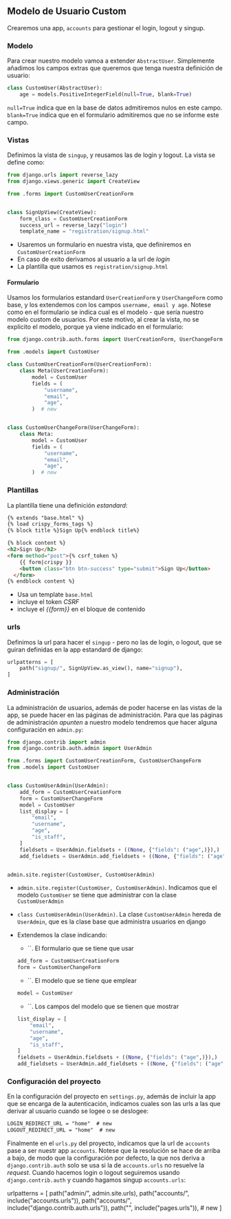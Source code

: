 ## Modelo de Usuario Custom

Crearemos una app, `accounts` para gestionar el login, logout y singup.

### Modelo

Para crear nuestro modelo vamoa a extender `AbstractUser`. Simplemente añadimos los campos extras que queremos que tenga nuestra definición de usuario:

```py
class CustomUser(AbstractUser):
    age = models.PositiveIntegerField(null=True, blank=True)
```

`null=True` indica que en la base de datos admitiremos nulos en este campo. `blank=True` indica que en el formulario admitiremos que no se informe este campo.

### Vistas

Definimos la vista de `singup`, y reusamos las de login y logout. La vista se define como:

```py
from django.urls import reverse_lazy
from django.views.generic import CreateView

from .forms import CustomUserCreationForm


class SignUpView(CreateView):
    form_class = CustomUserCreationForm
    success_url = reverse_lazy("login")
    template_name = "registration/signup.html"
```

- Usaremos un formulario en nuestra vista, que definiremos en `CustomUserCreationForm`
- En caso de exito derivamos al usuario a la url de _login_
- La plantilla que usamos es `registration/signup.html`

#### Formulario

Usamos los formularios estandard `UserCreationForm` y `UserChangeForm` como base, y los extendemos con los campos `username, email y age`. Notese como en el formulario se indica cual es el modelo - que sería nuestro modelo custom de usuarios. Por este motivo, al crear la vista, no se explicito el modelo, porque ya viene indicado en el formulario:

```py
from django.contrib.auth.forms import UserCreationForm, UserChangeForm

from .models import CustomUser

class CustomUserCreationForm(UserCreationForm):
    class Meta(UserCreationForm):
        model = CustomUser
        fields = (
            "username",
            "email",
            "age",
        )  # new


class CustomUserChangeForm(UserChangeForm):
    class Meta:
        model = CustomUser
        fields = (
            "username",
            "email",
            "age",
        )  # new
```

### Plantillas

La plantilla tiene una definición _estandard_:

```html
{% extends "base.html" %}
{% load crispy_forms_tags %}
{% block title %}Sign Up{% endblock title%}

{% block content %}
<h2>Sign Up</h2>
<form method="post">{% csrf_token %}
    {{ form|crispy }}
    <button class="btn btn-success" type="submit">Sign Up</button>
  </form>
{% endblock content %}
```

- Usa un template `base.html`
- incluye el token _CSRF_
- incluye el _{{form}}_ en el bloque de contenido

### urls

Definimos la url para hacer el `singup` - pero no las de login, o logout, que se guiran definidas en la app estandard de django:

```py
urlpatterns = [
    path("signup/", SignUpView.as_view(), name="signup"),
]
```

### Administración

La administración de usuarios, además de poder hacerse en las vistas de la app, se puede hacer en las páginas de administración. Para que las páginas de administración _apunten_ a nuestro modelo tendremos que hacer alguna configuración en `admin.py`:

```py
from django.contrib import admin
from django.contrib.auth.admin import UserAdmin

from .forms import CustomUserCreationForm, CustomUserChangeForm
from .models import CustomUser


class CustomUserAdmin(UserAdmin):
    add_form = CustomUserCreationForm
    form = CustomUserChangeForm
    model = CustomUser
    list_display = [
        "email",
        "username",
        "age",
        "is_staff",
    ]
    fieldsets = UserAdmin.fieldsets + ((None, {"fields": ("age",)}),)
    add_fieldsets = UserAdmin.add_fieldsets + ((None, {"fields": ("age",)}),)


admin.site.register(CustomUser, CustomUserAdmin)
```

-  `admin.site.register(CustomUser, CustomUserAdmin)`. Indicamos que el modelo `CustomUser` se tiene que administrar con la clase `CustomUserAdmin`
- `class CustomUserAdmin(UserAdmin)`. La clase `CustomUserAdmin` hereda de `UserAdmin`, que es la clase base que administra usuarios en django
- Extendemos la clase indicando:
    - ``. El formulario que se tiene que usar
    
    ```py
    add_form = CustomUserCreationForm
    form = CustomUserChangeForm
    ```

    - ``. El modelo que se tiene que emplear

    ```py
    model = CustomUser
    ```

    - ``. Los campos del modelo que se tienen que mostrar 

    ```py
    list_display = [
        "email",
        "username",
        "age",
        "is_staff",
    ]
    fieldsets = UserAdmin.fieldsets + ((None, {"fields": ("age",)}),)
    add_fieldsets = UserAdmin.add_fieldsets + ((None, {"fields": ("age",)}),)
    ```

### Configuración del proyecto

En la configuración del proyecto en `settings.py`, además de incluir la app que se encarga de la autenticación, indicamos cuales son las urls a las que derivar al usuario cuando se logee o se deslogee:

```ps
LOGIN_REDIRECT_URL = "home"  # new
LOGOUT_REDIRECT_URL = "home"  # new
```

Finalmente en el `urls.py` del proyecto, indicamos que la url de `accounts` pase a ser nuestr app `accounts`. Notese que la resolución se hace de arriba a bajo, de modo que la configuración por defecto, la que nos deriva a `django.contrib.auth` solo se usa si la de `accounts.urls` no resuelve la _request_. Cuando hacemos login o logout seguiremos usando `django.contrib.auth` y cuando hagamos singup `accounts.urls`:

urlpatterns = [
    path("admin/", admin.site.urls),
    path("accounts/", include("accounts.urls")),
    path("accounts/", include("django.contrib.auth.urls")),
    path("", include("pages.urls")),  # new
]
